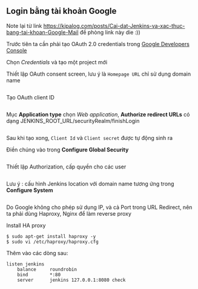 ## Login bằng tài khoản Google 

Note lại từ link https://kipalog.com/posts/Cai-dat-Jenkins-va-xac-thuc-bang-tai-khoan-Google-Mail đề phòng link này die :))

Trước tiên ta cần phải tạo OAuth 2.0 credentials trong [Google Developers Console](https://console.developers.google.com/apis/library)

Chọn *Credentials* và tạo một project mới

Thiết lập OAuth consent screen, lưu ý là `Homepage URL` chỉ sử dụng domain name

<img src="">

Tạo OAuth client ID

<img src="">

Mục **Application type** chọn *Web application*, **Authorize redirect URLs** có dạng  JENKINS_ROOT_URL/securityRealm/finishLogin

<img src="">

Sau khi tạo xong, `Client Id` và `Client secret` được tự động sinh ra

Điền chúng vào trong **Configure Global Security**

<img src="">

Thiết lập Authorization, cấp quyền cho các user

<img src="">

Lưu ý : cấu hình Jenkins location với domain name tương ứng trong **Configure System**

<img src="">

Do Google không cho phép sử dụng IP, và cả Port trong URL Redirect, nên ta phải dùng Haproxy, Nginx để làm reverse proxy

Install HA proxy

	$ sudo apt-get install haproxy -y 
	$ sudo vi /etc/haproxy/haproxy.cfg 
	
Thêm vào các dòng sau: 

	listen jenkins
		balance     roundrobin
		bind        *:80
		server      jenkins 127.0.0.1:8080 check
	

